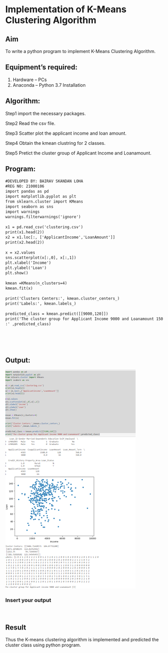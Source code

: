 # Implementation of K-Means Clustering Algorithm
## Aim
To write a python program to implement K-Means Clustering Algorithm.
## Equipment’s required:
1.	Hardware – PCs
2.	Anaconda – Python 3.7 Installation

## Algorithm:
Step1 import the necessary packages.

Step2 Read the csv file.

Step3 Scatter plot the applicant income and loan amount.

Step4 Obtain the kmean clustring for 2 classes.

Step5 Pretict the cluster group of Applicant Income and Loanamount.

## Program:
~~~
#DEVELOPED BY: BAIRAV SKANDAN LOHA
#REG NO: 21000106
import pandas as pd
import matplotlib.pyplot as plt
from sklearn.cluster import KMeans
import seaborn as sns
import warnings
warnings.filterwarnings('ignore')

x1 = pd.read_csv('clustering.csv')
print(x1.head(2))
x2 = x1.loc[:, ['ApplicantIncome','LoanAmount']]
print(x2.head(2))

x = x2.values
sns.scatterplot(x[:,0], x[:,1])
plt.xlabel('Income')
plt.ylabel('Loan')
plt.show()

kmean =KMeans(n_clusters=4)
kmean.fit(x)

print('Clusters Centers:', kmean.cluster_centers_)
print('Labels:', kmean.labels_)

predicted_class = kmean.predict([[9000,120]])
print('The cluster group for Applicant Income 9000 and Loanamount 150 :' ,predicted_class)





~~~
## Output:
![](s3.png)
### Insert your output

<br>

## Result
Thus the K-means clustering algorithm is implemented and predicted the cluster class using python program.
